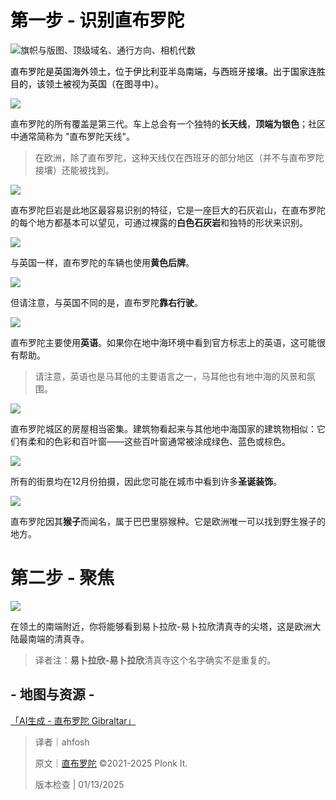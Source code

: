 # <font style="color:rgb(0, 0, 0);">第一步 - 识别直布罗陀</font>
![旗帜与版图、顶级域名、通行方向、相机代数](https://cdn.nlark.com/yuque/0/2023/png/34598262/1686707098403-d46a3773-b436-4c17-bac0-d6992f99b69d.png)

<font style="color:rgb(0, 0, 0);">直布罗陀是英国海外领土，位于伊比利亚半岛南端，与西班牙接壤。出于国家连胜目的，该领土被视为英国（在图寻中）。</font>

![](https://cdn.nlark.com/yuque/0/2023/png/34598262/1686707192638-35ae59d5-1c23-458b-86db-31c1bccad982.png)

直布罗陀的所有覆盖是第三代。车上总会有一个独特的**长天线**，**顶端为银色**；社区中通常简称为 "直布罗陀天线"。

> 在欧洲，除了直布罗陀，这种天线仅在西班牙的部分地区（并不与直布罗陀接壤）还能被找到。
>

![](https://cdn.nlark.com/yuque/0/2023/png/34598262/1686707309571-36cdc9be-a0f8-4dc2-9b68-a9d956f378a5.png)

直布罗陀巨岩是此地区最容易识别的特征，它是一座巨大的石灰岩山，在直布罗陀的每个地方都基本可以望见，可通过裸露的**白色石灰岩**和独特的形状来识别。

![](https://cdn.nlark.com/yuque/0/2023/png/34598262/1686707368645-ab3caf46-d68e-418c-93d8-8535358db994.png)

与英国一样，直布罗陀的车辆也使用**黄色后牌**。

![](https://cdn.nlark.com/yuque/0/2023/png/34598262/1686707404067-dd2b015f-bdfc-48d2-99bf-ef607838d3b1.png)

但请注意，与英国不同的是，直布罗陀**靠右行驶**。

![](https://cdn.nlark.com/yuque/0/2023/png/34598262/1686707419639-222dd76f-79ed-4417-997b-6d46ff18b0fd.png)

直布罗陀主要使用**英语**。如果你在地中海环境中看到官方标志上的英语，这可能很有帮助。

> 请注意，英语也是马耳他的主要语言之一，马耳他也有地中海的风景和氛围。
>

![](https://cdn.nlark.com/yuque/0/2023/png/34598262/1686707470453-11a2df0d-cdbf-4393-a81a-02d40e163108.png)

直布罗陀城区的房屋相当密集。建筑物看起来与其他地中海国家的建筑物相似：它们有柔和的色彩和百叶窗——这些百叶窗通常被涂成绿色、蓝色或棕色。

![](https://cdn.nlark.com/yuque/0/2023/png/34598262/1686707477463-605a89d2-f9c1-4c45-a18d-ee0fee898ce3.png)

所有的街景均在12月份拍摄，因此您可能在城市中看到许多**圣诞装饰**。

![](https://cdn.nlark.com/yuque/0/2023/png/34598262/1686707553825-140865bf-c307-4038-9c9e-191ccc4216a4.png)

直布罗陀因其**猴子**而闻名，属于巴巴里猕猴种。它是欧洲唯一可以找到野生猴子的地方。

# 第二步 - 聚焦
![](https://cdn.nlark.com/yuque/0/2023/png/34598262/1686707612974-da471898-811f-4d4a-8409-26c92111b2ba.png)

在领土的南端附近，你将能够看到易卜拉欣-易卜拉欣清真寺的尖塔，这是欧洲大陆最南端的清真寺。

> 译者注：**易卜拉欣-易卜拉欣**清真寺这个名字确实不是重复的。
>

## - 地图与资源 -
[「AI生成 - 直布罗陀 Gibraltar」](https://tuxun.fun/maps_detail?mapsId=1260)



> 译者｜ahfosh
>
> 原文｜[直布罗陀](https://www.plonkit.net/gibraltar) ©2021-2025 Plonk It.
>
> 版本检查 | 01/13/2025
>

